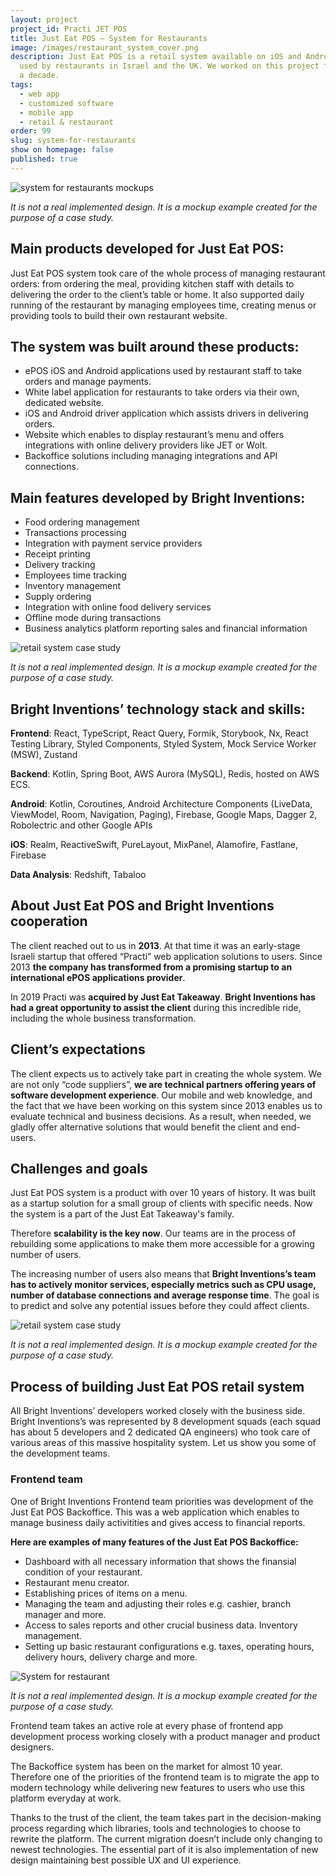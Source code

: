 ```yaml
---
layout: project
project_id: Practi JET POS
title: Just Eat POS – System for Restaurants
image: /images/restaurant_system_cover.png
description: Just Eat POS is a retail system available on iOS and Android. It’s
  used by restaurants in Israel and the UK. We worked on this project for almost
  a decade.
tags:
  - web app
  - customized software
  - mobile app
  - retail & restaurant
order: 99
slug: system-for-restaurants
show on homepage: false
published: true
---
```

<div class="image"><img src="/images/retail_system_mockups.png" alt="system for restaurants mockups" title="It is not a real implemented design. It is a mockup example created for the purpose of case study."  /> </div>

*It is not a real implemented design. It is a mockup example created for the purpose of a case study.*

## Main products developed for Just Eat POS:

Just Eat POS system took care of the whole process of managing restaurant orders: from ordering the meal, providing kitchen staff with details to delivering the order to the client’s table or home. It also supported daily running of the restaurant by managing employees time, creating menus or providing tools to build their own restaurant website.

## The system was built around these products:

* ePOS iOS and Android applications used by restaurant staff to take orders and manage payments.
* White label application for restaurants to take orders via their own, dedicated website.
* iOS and Android driver application which assists drivers in delivering orders.
* Website which enables to display restaurant’s menu and offers integrations with online delivery providers like JET or Wolt.
* Backoffice solutions including managing integrations and API connections.

## Main features developed by Bright Inventions:

* Food ordering management
* Transactions processing
* Integration with payment service providers
* Receipt printing
* Delivery tracking
* Employees time tracking
* Inventory management
* Supply ordering
* Integration with online food delivery services
* Offline mode during transactions
* Business analytics platform reporting sales and financial information

<div class="image"><img src="/images/retail_system_case_study.png" alt="retail system case study" title="It is not a real implemented design. It is a mockup example created for the purpose of case study."  /> </div>

*It is not a real implemented design. It is a mockup example created for the purpose of a case study.*

## Bright Inventions’ technology stack and skills:

**Frontend**: React, TypeScript, React Query, Formik, Storybook, Nx, React Testing Library, Styled Components, Styled System, Mock Service Worker (MSW), Zustand

**Backend**: Kotlin, Spring Boot, AWS Aurora (MySQL), Redis, hosted on AWS ECS.

**Android**: Kotlin, Coroutines, Android Architecture Components (LiveData, ViewModel, Room, Navigation, Paging), Firebase, Google Maps, Dagger 2, Robolectric and other Google APIs

**iOS**: Realm, ReactiveSwift, PureLayout, MixPanel, Alamofire, Fastlane, Firebase

**Data Analysis**: Redshift, Tabaloo

## About Just Eat POS and Bright Inventions cooperation

The client reached out to us in **2013**. At that time it was an early-stage Israeli startup that offered “Practi” web application solutions to users. Since 2013 **the company has transformed from a promising startup to an international ePOS applications provider**.

In 2019 Practi was **acquired by Just Eat Takeaway**. **Bright Inventions has had a great opportunity to assist the client** during this incredible ride, including the whole business transformation.

## Client’s expectations

The client expects us to actively take part in creating the whole system. We are not only “code suppliers”, **we are technical partners offering years of software development experience**. Our mobile and web knowledge, and the fact that we have been working on this system since 2013 enables us to evaluate technical and business decisions. As a result, when needed, we gladly offer alternative solutions that would benefit the client and end-users.

## Challenges and goals

Just Eat POS system is a product with over 10 years of history. It was built as a startup solution for a small group of clients with specific needs. Now the system is a part of the Just Eat Takeaway's family. 

Therefore **scalability is the key now**. Our teams are in the process of rebuilding some applications to make them more accessible for a growing number of users.

The increasing number of users also means that **Bright Inventions’s team has to actively monitor services, especially metrics such as CPU usage, number of database connections and average response time**. The goal is to predict and solve any potential issues before they could affect clients.

<div class="image"><img src="/images/retail_restaurant_system_case_study.png" alt="retail system case study" title="It is not a real implemented design. It is a mockup example created for the purpose of case study."  /> </div>

*It is not a real implemented design. It is a mockup example created for the purpose of a case study.*

## Process of building Just Eat POS retail system

All Bright Inventions’ developers worked closely with the business side. Bright Inventions’s was represented by 8 development squads (each squad has about 5 developers and 2 dedicated QA engineers) who took care of various areas of this massive hospitality system. Let us show you some of the development teams.

### Frontend team

One of Bright Inventions Frontend team priorities was development of the Just Eat POS Backoffice. This was a web application which enables to manage business daily activitities and gives access to financial reports. 

**Here are examples of many features of the Just Eat POS Backoffice:**

* Dashboard with all necessary information that shows the finansial condition of your restaurant.
* Restaurant menu creator.
* Establishing prices of items on a menu.
* Managing the team and adjusting their roles e.g. cashier, branch manager and more.
* Access to sales reports and other crucial business data.
  Inventory management.
* Setting up basic restaurant configurations e.g. taxes, operating hours, delivery hours, delivery charge and more.

<div class="image"><img src="/images/restaurant_web_app.png" alt="System for restaurant" title="undefined"  /> </div>

*It is not a real implemented design. It is a mockup example created for the purpose of a case study.*

Frontend team takes an active role at every phase of frontend app development process working closely with a product manager and product designers.

The Backoffice system has been on the market for almost 10 year. Therefore one of the priorities of the frontend team is to migrate the app to modern technology while delivering new features to users who use this platform everyday at work. 

Thanks to the trust of the client, the team takes part in the decision-making process regarding which libraries, tools and technologies to choose to rewrite the platform. The current migration doesn’t include only changing to newest technologies. The essential part of it is also implementation of new design maintaining best possible UX and UI experience.